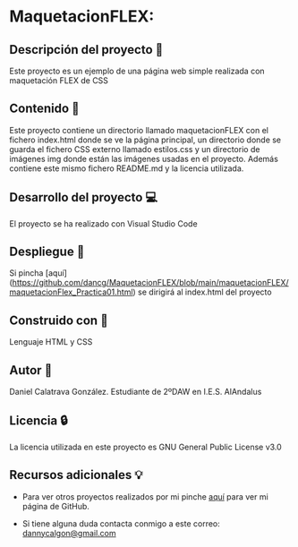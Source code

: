 # MaquetacionFLEX:

## Descripción del proyecto :page_facing_up:
Este proyecto es un ejemplo de una página web simple realizada con maquetación FLEX de CSS

## Contenido :file_folder:
Este proyecto contiene un directorio llamado maquetacionFLEX con el fichero index.html donde se ve la página principal, un directorio donde se guarda el fichero CSS externo llamado estilos.css y un directorio de imágenes img donde están las imágenes usadas en el proyecto. Además contiene este mismo fichero README.md y la licencia utilizada.

## Desarrollo del proyecto :computer:
El proyecto se ha realizado con Visual Studio Code

## Despliegue :telescope:
Si pincha [aquí] (https://github.com/dancg/MaquetacionFLEX/blob/main/maquetacionFLEX/maquetacionFlex_Practica01.html) se dirigirá al index.html del proyecto

## Construido con :hammer:
Lenguaje HTML y CSS

## Autor :boy:
Daniel Calatrava González. Estudiante de 2ºDAW en I.E.S. AlAndalus

## Licencia :lock:
La licencia utilizada en este proyecto es GNU General Public License v3.0

## Recursos adicionales :bulb:
* Para ver otros proyectos realizados por mi pinche [aquí](https://github.com/dancg) para ver mi página de GitHub.

* Si tiene alguna duda contacta conmigo a este correo: dannycalgon@gmail.com
